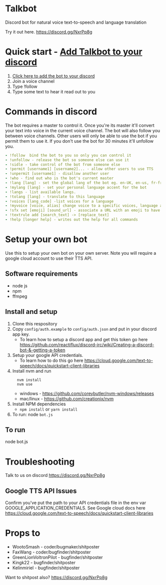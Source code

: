 # Talkbot
Discord bot for natural voice text-to-speech and language translation


Try it out here.
https://discord.gg/NxrPp8g

# Quick start - [Add Talkbot to your discord](https://discordapp.com/oauth2/authorize?&client_id=428866923267358721&scope=bot&permissions=0)

1. [Click here to add the bot to your discord](https://discordapp.com/oauth2/authorize?&client_id=428866923267358721&scope=bot&permissions=0)
2. Join a voice channel
3. Type !follow
4. Type some text to hear it read out to you

# Commands in discord
The bot requires a master to control it. Once you're its master it'll convert your text into voice in the current voice channel. The bot will also follow you between voice channels. Other users will only be able to use the bot if you permit them to use it. If you don't use the bot for 30 minutes it'll unfollow you.
```yaml
- !follow  bind the bot to you so only you can control it
- !unfollow - release the bot so someone else can use it
- !sidle - take control of the bot from someone else
- !permit [username1] [username2]... - allow other users to use TTS
- !unpermit [username1] - disallow another user
- !who - find out who is the bot's current master
- !lang [lang] - set the global lang of the bot eg. en-UK, en-us, fr-fr, it
- !mylang [lang] - set your personal language accent for the bot
- !langs - list available langs.
- !tolang [lang] - translate to this language
- !voices [lang_code] -list voices for a language
- !myvoice [voice, alias] change voice to a specific voices, language and gender.
- !sfx set [emoji] [sound_url] - associate a URL with an emoji to have it play when someone says the emoji 
- !textrule add [search_text] -> [replace_text]
- !help [longer help] - writes out the help for all commands
```
# Setup your own bot
Use this to setup your own bot on your own server. Note you will require a google cloud account to use their TTS API.

## Software requirements
- node js
- npm
- ffmpeg

## Install and setup
1. Clone this respository
2. Copy `config/auth.example` to `config/auth.json` and put in your discord app key. 
    - To learn how to setup a discord app and get this token go here https://github.com/reactiflux/discord-irc/wiki/Creating-a-discord-bot-&-getting-a-token
3. Setup your google API credentials. 
    * To learn how to do this go here https://cloud.google.com/text-to-speech/docs/quickstart-client-libraries
4. Install nvm and run 
    ```
      nvm install
      nvm use
    ```
    * windows - https://github.com/coreybutler/nvm-windows/releases
    * mac/linux - https://github.com/creationix/nvm
5. Install NPM dependencies
    * `npm install` or `yarn install`
5. To run: node `bot.js`

## To run
node bot.js

# Troubleshooting 

Talk to us on discord https://discord.gg/NxrPp8g

## Google TTS API Issues

Confirm you've put the path to your API credentials file in the env var GOOGLE_APPLICATION_CREDENTIALS. See Google cloud docs here https://cloud.google.com/text-to-speech/docs/quickstart-client-libraries

# Props to
* WootoSmash - coder/bugmaker/shitposter
* FaxWang - coder/bugfinder/shitposter
* GreenLionVoltronPilot - bugfinder/shitposter
* Kingk22 - bugfinder/shitposter
* Kelinmiriel - bugfinder/shitposter

Want to shitpost also? https://discord.gg/NxrPp8g
